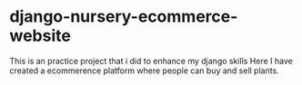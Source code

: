 # django-nursery-ecommerce-website
This is an practice project that i did to enhance my django skills Here I have created a ecommerence platform where people can buy and sell plants.
